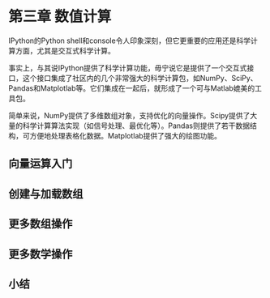 # 第三章 数值计算

IPython的Python shell和console令人印象深刻，但它更重要的应用还是科学计算方面，尤其是交互式科学计算。

事实上，与其说IPython提供了科学计算功能，毋宁说它是提供了一个交互式接口，这个接口集成了社区内的几个非常强大的科学计算包，如NumPy、SciPy、Pandas和Matplotlab等。它们集成在一起后，就形成了一个可与Matlab媲美的工具包。

简单来说，NumPy提供了多维数组对象，支持优化的向量操作。Scipy提供了大量的科学计算算法实现（如信号处理、最优化等）。Pandas则提供了若干数据结构，可方便地处理表格化数据。Matplotlab提供了强大的绘图功能。

## 向量运算入门


## 创建与加载数组


## 更多数组操作


## 更多数学操作


## 小结